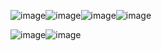 ![image](https://github.com/user-attachments/assets/48b37b99-c581-44e7-82c3-64b8b5819b2d)![image](https://github.com/user-attachments/assets/34d319d1-3bb7-4a50-bcc0-ee57efef4a3c)![image](https://github.com/user-attachments/assets/7969aff0-771c-400e-afa8-aee93243a5be)![image](https://github.com/user-attachments/assets/1e256bd5-4c16-48d1-80fe-7b2a5706eb19)

![image](https://github.com/user-attachments/assets/84f95bf7-6644-4bfd-ac20-20ffa1280b9b)![image](https://github.com/user-attachments/assets/1ef0954d-b53e-4bcc-93aa-9097dade2a9c)




